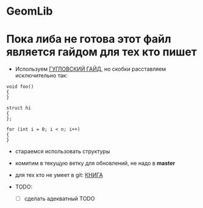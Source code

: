 
# GeomLib 
# Пока либа не готова этот файл является гайдом для тех кто пишет 
- Используем [ГУГЛОВСКИЙ ГАЙД](https://google.github.io/styleguide/cppguide.html), 
но скобки расставляем исключительно так: 
``` 
void foo() 
{ 
} 
 
struct hi 
{ 
}; 
 
for (int i = 0; i < n; i++) 
{ 
} 
``` 
 
- стараемся использовать структуры 
- комитим в текущую ветку для обновлений, не надо в **master** 
- для тех кто не умеет в git: [КНИГА](http://git-scm.com/book/ru/v1) 
 
 
- TODO: 
    - [ ] сделать адекватный TODO
